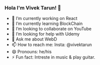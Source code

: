 ### Hola I'm Vivek Tarun! 👋



- 🔭 I’m currently working on React
- 🌱 I’m currently learning BlockChain
- 👯 I’m looking to collaborate on YouTube
- 🤔 I’m looking for help with Udemy
- 💬 Ask me about WebD
- 📫 How to reach me: Insta: @vivektarun
- 😄 Pronouns: he/his
- ⚡ Fun fact: Intreste in music & play guitar.

